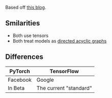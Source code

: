 Based off [this blog](https://towardsdatascience.com/pytorch-vs-tensorflow-spotting-the-difference-25c75777377b).

## Smilarities
* Both use tensors
* Both treat models as [directed acyclic graphs](https://en.wikipedia.org/wiki/Directed_acyclic_graph)
## Differences

|PyTorch|TensorFlow|
| --- | --- |
| Facebook | Google |
| In Beta | The current "standard" |
